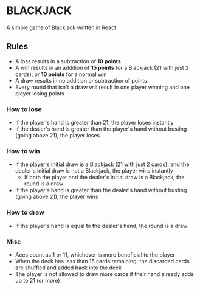 # BLACKJACK

A simple game of Blackjack written in React

## Rules

- A loss results in a subtraction of **10 points**
- A win results in an addition of **15 points** for a Blackjack (21 with just 2 cards), or **10 points** for a normal win
- A draw results in no addition or subtraction of points
- Every round that isn't a draw will result in one player winning and one player losing points

### How to lose

- If the player's hand is greater than 21, the player loses instantly
- If the dealer's hand is greater than the player's hand without busting (going above 21), the player loses

### How to win

- If the player's initial draw is a Blackjack (21 with just 2 cards), and the dealer's initial draw is not a Blackjack, the player wins instantly
  - If both the player and the dealer's initial draw is a Blackjack, the round is a draw
- If the player's hand is greater than the dealer's hand without busting (going above 21), the player wins

### How to draw

- If the player's hand is equal to the dealer's hand, the round is a draw

### Misc

- Aces count as 1 or 11, whichever is more beneficial to the player
- When the deck has less than 15 cards remaining, the discarded cards are shuffled and added back into the deck
- The player is not allowed to draw more cards if their hand already adds up to 21 (or more)
